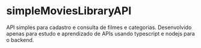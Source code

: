 # simpleMoviesLibraryAPI
API simples para cadastro e consulta de filmes e categorias. Desenvolvido apenas para estudo e aprendizado de APIs usando typescript e nodejs para o backend.

